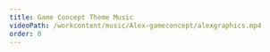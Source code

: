 ```yaml
---
title: Game Concept Theme Music
videoPath: /workcontent/music/Alex-gameconcept/alexgraphics.mp4
order: 0
---
```

